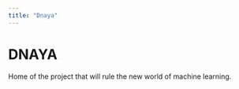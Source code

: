 ```yaml
---
title: "Dnaya"
---
```


# DNAYA

Home of the project that will rule the new world of machine learning.
